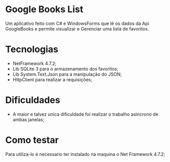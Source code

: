 # Google Books List

Um aplicativo feito com C# e WindowsForms que lê os dados da Api GoogleBooks e permite visualizar e Gerenciar uma lista de favoritos.

# Tecnologias

- NetFramework 4.7.2;
- Lib SQLite 3 para o armazenamento dos favoritos;
- Lib System.Text.Json para a manipulação do JSON;
- HttpClient para realizar a requisições;

# Dificuldades

- A maior e talvez unica dificuldade foi realizar o trabalho asincrono de ambas janelas;


# Como testar
Para utiliza-lo é necessario ter instalado na maquina o Net Framework 4.7.2;
